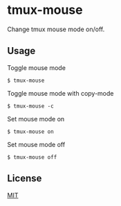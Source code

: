 # tmux-mouse

Change tmux mouse mode on/off.

## Usage

Toggle mouse mode

~~~~console
$ tmux-mouse
~~~~


Toggle mouse mode with copy-mode

~~~~console
$ tmux-mouse -c
~~~~


Set mouse mode on

~~~~console
$ tmux-mouse on
~~~~


Set mouse mode off

~~~~condole
$ tmux-mouse off
~~~~

## License
[MIT](LICENSE)
